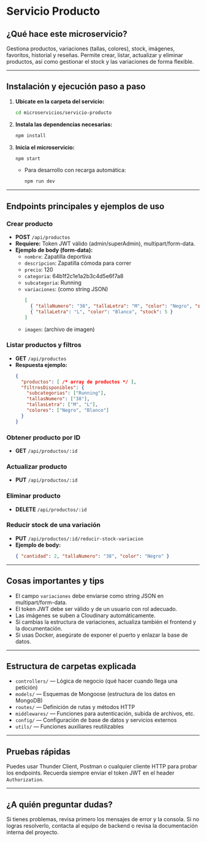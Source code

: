 # Servicio Producto

## ¿Qué hace este microservicio?
Gestiona productos, variaciones (tallas, colores), stock, imágenes, favoritos, historial y reseñas. Permite crear, listar, actualizar y eliminar productos, así como gestionar el stock y las variaciones de forma flexible.

---

## Instalación y ejecución paso a paso

1. **Ubícate en la carpeta del servicio:**
   ```bash
   cd microservicios/servicio-producto
   ```
2. **Instala las dependencias necesarias:**
   ```bash
   npm install
   ```
3. **Inicia el microservicio:**
   ```bash
   npm start
   ```
   - Para desarrollo con recarga automática:
     ```bash
     npm run dev
     ```

---

## Endpoints principales y ejemplos de uso

### Crear producto
- **POST** `/api/productos`
- **Requiere:** Token JWT válido (admin/superAdmin), multipart/form-data.
- **Ejemplo de body (form-data):**
  - `nombre`: Zapatilla deportiva
  - `descripcion`: Zapatilla cómoda para correr
  - `precio`: 120
  - `categoria`: 64b1f2c1e1a2b3c4d5e6f7a8
  - `subcategoria`: Running
  - `variaciones`: (como string JSON)
    ```json
    [
      { "tallaNumero": "38", "tallaLetra": "M", "color": "Negro", "stock": 10 },
      { "tallaLetra": "L", "color": "Blanco", "stock": 5 }
    ]
    ```
  - `imagen`: (archivo de imagen)

### Listar productos y filtros
- **GET** `/api/productos`
- **Respuesta ejemplo:**
  ```json
  {
    "productos": [ /* array de productos */ ],
    "filtrosDisponibles": {
      "subcategorias": ["Running"],
      "tallasNumero": ["38"],
      "tallasLetra": ["M", "L"],
      "colores": ["Negro", "Blanco"]
    }
  }
  ```

### Obtener producto por ID
- **GET** `/api/productos/:id`

### Actualizar producto
- **PUT** `/api/productos/:id`

### Eliminar producto
- **DELETE** `/api/productos/:id`

### Reducir stock de una variación
- **PUT** `/api/productos/:id/reducir-stock-variacion`
- **Ejemplo de body:**
  ```json
  { "cantidad": 2, "tallaNumero": "38", "color": "Negro" }
  ```

---

## Cosas importantes y tips
- El campo `variaciones` debe enviarse como string JSON en multipart/form-data.
- El token JWT debe ser válido y de un usuario con rol adecuado.
- Las imágenes se suben a Cloudinary automáticamente.
- Si cambias la estructura de variaciones, actualiza también el frontend y la documentación.
- Si usas Docker, asegúrate de exponer el puerto y enlazar la base de datos.

---

## Estructura de carpetas explicada
- `controllers/` — Lógica de negocio (qué hacer cuando llega una petición)
- `models/` — Esquemas de Mongoose (estructura de los datos en MongoDB)
- `routes/` — Definición de rutas y métodos HTTP
- `middlewares/` — Funciones para autenticación, subida de archivos, etc.
- `config/` — Configuración de base de datos y servicios externos
- `utils/` — Funciones auxiliares reutilizables

---

## Pruebas rápidas
Puedes usar Thunder Client, Postman o cualquier cliente HTTP para probar los endpoints. Recuerda siempre enviar el token JWT en el header `Authorization`.

---

## ¿A quién preguntar dudas?
Si tienes problemas, revisa primero los mensajes de error y la consola. Si no logras resolverlo, contacta al equipo de backend o revisa la documentación interna del proyecto.
